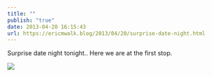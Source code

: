 ```yaml
---
title: ""
publish: "true"
date: 2013-04-20 16:15:43
url: https://ericmwalk.blog/2013/04/20/surprise-date-night.html
---
```


Surprise date night tonight.. Here we are at the first stop.

![](https://ericmwalk.blog/uploads/2022/d9a650b37f.jpg)